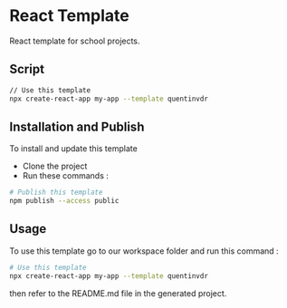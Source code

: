 # React Template

React template for school projects.

## Script

```bash
// Use this template
npx create-react-app my-app --template quentinvdr
```

## Installation and Publish

To install and update this template

- Clone the project
- Run these commands :

```bash
# Publish this template
npm publish --access public
```

## Usage

To use this template go to our workspace folder and run this command :

```bash
# Use this template
npx create-react-app my-app --template quentinvdr
```

then refer to the README.md file in the generated project.
